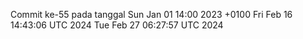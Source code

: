 Commit ke-55 pada tanggal Sun Jan 01 14:00 2023 +0100
Fri Feb 16 14:43:06 UTC 2024
Tue Feb 27 06:27:57 UTC 2024

